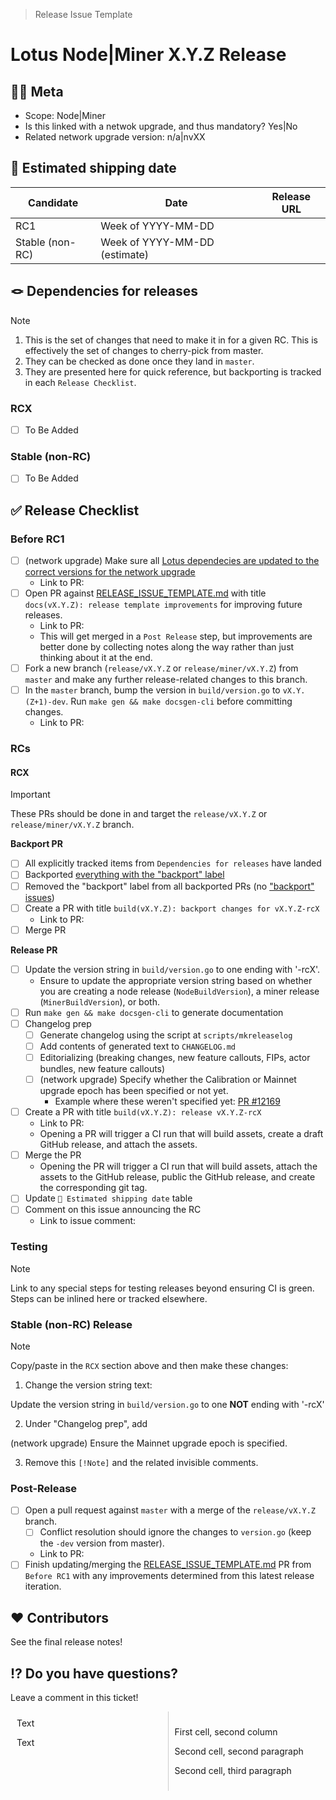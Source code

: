 > Release Issue Template

# Lotus Node|Miner X.Y.Z Release

[//]: # (Below are non-visible steps intended for the issue creator)
[//]: # (Start an issue with title "[WIP] Lotus Node|Miner vX.Y.Z" and adjust the title for whether it's a Node or Miner release.)
[//]: # (Copy in the content of https://github.com/filecoin-project/lotus/blob/master/documentation/misc/RELEASE_ISSUE_TEMPLATE.md)
[//]: # (Find/Replace "X.Y.Z" with the actual values.)
[//]: # (Copy/paste the "Release Checklist > RCX" section to "Release Checklist > Stable \(non-RC\) Release" and apply the "diff" called out there.)
[//]: # (Find/Replace "RCX" with "RC1".)
[//]: # (If this isn't a release tied to a network upgrade, remove all items with "\(network upgrade\)")
[//]: # (Adjust the "Meta" section values.)
[//]: # (Apply the `tpm` label to the issue)
[//]: # (Create the issue)
[//]: # (Pin the issue on GitHub)

## 😶‍🌫 Meta
* Scope: Node|Miner
* Is this linked with a netwok upgrade, and thus mandatory? Yes|No
* Related network upgrade version: n/a|nvXX

## 🚢 Estimated shipping date

[//]: # (If/when we know an exact date, remove the "week of".)
[//]: # (If a date week is an estimate, annotate with "estimate".)

| Candidate | Date | Release URL |
|-----------|------|-------------|
| RC1 | Week of YYYY-MM-DD | |
| Stable (non-RC) | Week of YYYY-MM-DD (estimate) | |

## 🪢 Dependencies for releases
> [!NOTE]
> 1. This is the set of changes that need to make it in for a given RC.  This is effectively the set of changes to cherry-pick from master.  
> 2. They can be checked as done once they land in `master`.  
> 3. They are presented here for quick reference, but backporting is tracked in each `Release Checklist`.

[//]: # (Copy/paste this for each RC, and increment "X")
### RCX
- [ ] To Be Added

### Stable (non-RC)
- [ ] To Be Added

## ✅ Release Checklist

### Before RC1
- [ ] (network upgrade) Make sure all [Lotus dependecies are updated to the correct versions for the network upgrade](https://github.com/filecoin-project/lotus/blob/master/documentation/misc/Update_Dependencies_Lotus.md)
   - Link to PR:
- [ ] Open PR against [RELEASE_ISSUE_TEMPLATE.md](https://github.com/filecoin-project/lotus/blob/master/documentation/misc/RELEASE_ISSUE_TEMPLATE.md) with title `docs(vX.Y.Z): release template improvements` for improving future releases.
   - Link to PR:  
   - This will get merged in a `Post Release` step, but improvements are better done by collecting notes along the way rather than just thinking about it at the end.
- [ ] Fork a new branch (`release/vX.Y.Z` or `release/miner/vX.Y.Z`) from `master` and make any further release-related changes to this branch.
- [ ] In the `master` branch, bump the version in `build/version.go`  to `vX.Y.(Z+1)-dev`. Run `make gen && make docsgen-cli` before committing changes.
   - Link to PR: 

### RCs

[//]: # (Copy/paste this "RCX" section for each RC, and increment "X")
#### RCX
> [!IMPORTANT]
> These PRs should be done in and target the `release/vX.Y.Z` or `release/miner/vX.Y.Z` branch.

**Backport PR**
- [ ] All explicitly tracked items from `Dependencies for releases` have landed
- [ ] Backported [everything with the "backport" label](https://github.com/filecoin-project/lotus/issues?q=label%3Arelease%2Fbackport+) 
- [ ] Removed the "backport" label from all backported PRs (no ["backport" issues](https://github.com/filecoin-project/lotus/issues?q=label%3Arelease%2Fbackport+))
- [ ] Create a PR with title `build(vX.Y.Z): backport changes for vX.Y.Z-rcX`
   - Link to PR: 
- [ ] Merge PR 

**Release PR**
- [ ] Update the version string in `build/version.go` to one ending with '-rcX'. 
    - Ensure to update the appropriate version string based on whether you are creating a node release (`NodeBuildVersion`), a miner release (`MinerBuildVersion`), or both.
- [ ] Run `make gen && make docsgen-cli` to generate documentation
- [ ] Changelog prep
   - [ ] Generate changelog using the script at `scripts/mkreleaselog`
   - [ ] Add contents of generated text to `CHANGELOG.md`
   - [ ] Editorializing (breaking changes, new feature callouts, FIPs, actor bundles, new feature callouts)
   - [ ] (network upgrade) Specify whether the Calibration or Mainnet upgrade epoch has been specified or not yet.
      - Example where these weren't specified yet: [PR #12169](https://github.com/filecoin-project/lotus/pull/12169)
- [ ] Create a PR with title `build(vX.Y.Z): release vX.Y.Z-rcX`
   - Link to PR: 
   - Opening a PR will trigger a CI run that will build assets, create a draft GitHub release, and attach the assets.
- [ ] Merge the PR
   - Opening the PR will trigger a CI run that will build assets, attach the assets to the GitHub release, public the GitHub release, and create the corresponding git tag.
 - [ ] Update `🚢 Estimated shipping date` table
 - [ ] Comment on this issue announcing the RC
    - Link to issue comment:   

### Testing
> [!NOTE]
> Link to any special steps for testing releases beyond ensuring CI is green.  Steps can be inlined here or tracked elsewhere.

### Stable (non-RC) Release

[//]: # (This "note" with the "diff" to apply to the RC is here to avoid the duplication in the template itself.)
[//]: # (This is done as a visible NOTE rather than a comment to make sure it's clear what needs to be added to this section.)
[//]: # (These comment ^^^ can be removed once the NOTE steps are completed.)
> [!NOTE]
> Copy/paste in the `RCX` section above and then make these changes:
> 1. Change the version string text:
> 
> Update the version string in `build/version.go` to one **NOT** ending with '-rcX'
>
> 2. Under "Changelog prep", add
> 
> (network upgrade) Ensure the Mainnet upgrade epoch is specified.
> 
> 3. Remove this `[!Note]` and the related invisible comments.

### Post-Release

- [ ] Open a pull request against `master` with a merge of the `release/vX.Y.Z` branch. 
   - [ ] Conflict resolution should ignore the changes to `version.go` (keep the `-dev` version from master). 
   - Link to PR: 
- [ ] Finish updating/merging the [RELEASE_ISSUE_TEMPLATE.md](https://github.com/filecoin-project/lotus/blob/master/documentation/misc/RELEASE_ISSUE_TEMPLATE.md) PR from `Before RC1` with any improvements determined from this latest release iteration.

## ❤️ Contributors

See the final release notes!

## ⁉️ Do you have questions?

Leave a comment in this ticket!

<div style="display: flex;">

<div style="flex: 1; padding: 10px; border-right: 1px solid #ccc;">
  Text

  Text
</div>

<div style="flex: 1; padding: 10px;">
  <p>First cell, second column</p>
  <p>Second cell, second paragraph</p>
  <p>Second cell, third paragraph</p>
</div>

</div>